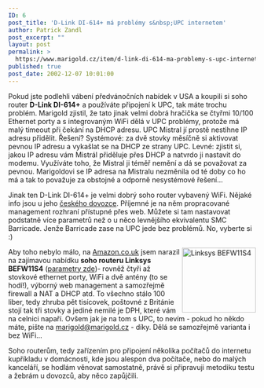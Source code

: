 ```yaml
---
ID: 6
post_title: 'D-Link DI-614+ má problémy s&nbsp;UPC internetem'
author: Patrick Zandl
post_excerpt: ""
layout: post
permalink: >
  https://www.marigold.cz/item/d-link-di-614-ma-problemy-s-upc-internetem
published: true
post_date: 2002-12-07 10:01:00
---
```

<P>Pokud jste podlehli vábení předvánočních nabídek v USA a koupili si soho router <STRONG>D-Link DI-614+</STRONG> a používáte připojení k UPC, tak máte trochu problém. Marigold zjistil, že tato jinak velmi dobrá hračička se čtyřmi 10/100 Ethernet porty a s integrovaným WiFi dělá v UPC problémy, protože má malý timeout při čekání na DHCP adresu. UPC Mistral jí prostě nestihne IP adresu přidělit. Řešení? Systémové: za dvě stovky měsíčně si aktivovat pevnou IP adresu a vykašlat se na DHCP ze strany UPC. Levné: zjistit si, jakou IP adresu vám Mistrál přiděluje přes DHCP a natvrdo ji nastavit do modemu. Využíváte toho, že Mistral ji téměř nemění a dá se považovat za pevnou. Marigoldovi se IP adresa na Mistralu nezměnila od té doby co ho má a tak to považuje za obstojné a odporně nesystémové řešení...</P>
<P>Jinak ten D-Link DI-614+ je velmi dobrý soho router vybavený WiFi. Nějaké info jsou u jeho <A href="http://www.d-link.cz/gateway.shtml" target=_blank>českého dovozce</A>. Příjemné je na něm propracované management rozhraní přístupné přes web. Můžete si tam nastavovat podstatně více parametrů než o u něco levnějšího ekvivalentu SMC Barricade. Jenže Barricade zase na UPC jede bez problémů. No, vyberte si :)</P>
<P><IMG height=132 alt="Linksys BEFW11S4" src="/wp-content/uploads/linksys.jpg" width=150 align=right>Aby toho nebylo málo, na <A href="http://www.amazon.co.uk/exec/obidos/ASIN/B00005ARK3/ref=sr_aps_electronics_1_2/202-9099463-4893462" target=_blank>Amazon.co.uk</A> jsem narazil na zajímavou nabídku <STRONG>soho routeru Linksys BEFW11S4</STRONG> (<A href="http://www.linksys.com/Products/product.asp?grid=23&amp;prid=415" target=_blank>parametry zde</A>)- rovněž čtyři až stovkové ethernet porty, WiFi a dvě antény (to se hodí!), výborný web management a samozřejmě firewall a NAT a DHCP atd. To všechno stálo 100 liber, tedy zhruba pět tisícovek, poštovné z Británie stojí tak tři stovky a jediné nemilé je DPH, které vám na celnici napaří. Ovšem jak je na tom s UPC, to nevím - pokud ho někdo máte, pište na <A href="mailto:marigold@marigold.cz">marigold@marigold.cz</A> - díky. Dělá se samozřejmě varianta i bez WiFi...</P>
<P>Soho routerům, tedy zařízením pro připojení několika počítačů do internetu kupříkladu v domácnosti, kde jsou alespon dva počítače, nebo do malých kanceláří, se hodlám věnovat samostatně, právě si připravuji metodiku testu a žebrám u dovozců, aby něco zapůjčili. </P>